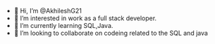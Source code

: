- 👋 Hi, I’m @AkhileshG21
- 👀 I’m interested in work as a full stack developer.
- 🌱 I’m currently learning SQL,Java.
- 💞️ I’m looking to collaborate on codeing related to the SQL and java

<!---
AkhileshG21/AkhileshG21 is a ✨ special ✨ repository because its `README.md` (this file) appears on your GitHub profile.
You can click the Preview link to take a look at your changes.
--->
